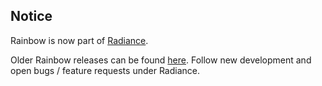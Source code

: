 ## Notice

Rainbow is now part of [Radiance](https://github.com/kirill-grouchnikov/radiance).

Older Rainbow releases can be found [here](https://github.com/kirill-grouchnikov/radiance/tree/master/drop/archive). Follow new development and open bugs / feature requests under Radiance.
